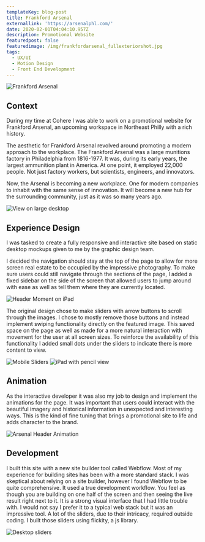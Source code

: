 ```yaml
---
templateKey: blog-post
title: Frankford Arsenal
externallink: 'https://arsenalphl.com/'
date: 2020-02-01T04:04:10.957Z
description: Promotional Website
featuredpost: false
featuredimage: /img/frankfordarsenal_fullexteriorshot.jpg
tags:
  - UX/UI
  - Motion Design
  - Front End Development
---
```

![Frankford Arsenal](//a.storyblok.com/f/52110/1000x568/96ccc7a900/frankfordarsenal_fullexteriorshot.jpg)

## Context
During my time at Cohere I was able to work on a promotional website for Frankford Arsenal, an upcoming workspace in Northeast Philly with a rich history.

The aesthetic for Frankford Arsenal revolved around promoting a modern approach to the workplace. The Frankford Arsenal was a large munitions factory in Philadelphia from 1816-1977. It was, during its early years, the largest ammunition plant in America. At one point, it employed 22,000 people. Not just factory workers, but scientists, engineers, and innovators. 

Now, the Arsenal is becoming a new workplace. One for modern companies to inhabit with the same sense of innovation. It will become a new hub for the surrounding community, just as it was so many years ago. 

![View on large desktop](//a.storyblok.com/f/52110/1920x1080/838932e21b/brendanrusso_frankfordarsenal_mac.jpg)


## Experience Design
I was tasked to create a fully responsive and interactive site based on static desktop mockups given to me by the graphic design team.

I decided the navigation should stay at the top of the page to allow for more screen real estate to be occupied by the impressive photography. To make sure users could still navigate through the sections of the page, I added a fixed sidebar on the side of the screen that allowed users to jump around with ease as well as tell them where they are currently located.

![Header Moment on iPad](//a.storyblok.com/f/52110/1920x1080/7fa225b229/brendanrusso_frankfordarsenal_ipad.jpg)

The original design chose to make sliders with arrow buttons to scroll through the images. I chose to mostly remove those buttons and instead implement swiping functionality directly on the featured image. This saved space on the page as well as made for a more natural interaction with movement for the user at all screen sizes. To reinforce the availability of this functionality I added small dots under the sliders to indicate there is more content to view.

![Mobile Sliders](//a.storyblok.com/f/52110/1920x1080/2914689650/brendanrusso_frankfordarsenal_mobilesliders.jpg)
![iPad with pencil view](//a.storyblok.com/f/52110/1920x1080/a1c37a1a3d/brendanrusso_frankfordarsenal_ipadslider.jpg)


## Animation
As the interactive developer it was also my job to design and implement the animations for the page. It was important that users could interact with the beautiful imagery and historical information in unexpected and interesting ways. This is the kind of fine tuning that brings a promotional site to life and adds character to the brand.

![Arsenal Header Animation](//a.storyblok.com/f/52110/960x540/775f62d628/brendanrusso_arsenal_headeranimation.gif)


## Development
I built this site with a new site builder tool called Webflow. Most of my experience for building sites has been with a more standard stack. I was skeptical about relying on a site builder, however I found Webflow to be quite comprehensive. It used a true development workflow. You feel as though you are building on one half of the screen and then seeing the live result right next to it. It is a strong visual interface that I had little trouble with. I would not say I prefer it to a typical web stack but it was an impressive tool. A lot of the sliders, due to their intricacy, required outside coding. I built those sliders using flickity, a js library.

![Desktop sliders](//a.storyblok.com/f/52110/1920x1080/85143802f8/brendanrusso_frankfordarsenal_desktopslider.jpg)
